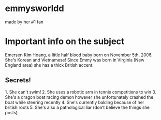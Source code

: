 # emmysworldd
made by her #1 fan
<p>
<h1> Important info on the subject</h1>
Emersen Kim Hoang, a little half blood baby born on November 5th, 2006. She's Korean and Vietnamese! Since Emmy was born in Virginia (New England area) she has a thick British accent. 
</p>
<p>
<h2>Secrets!  </h2>
1. She can't swim! 
2. She uses a robotic arm in tennis competitions to win 
3. She's a dragon boat racing demon however she unfortunately crashed the boat while steering recently
4. She's currently balding because of her british roots
5. She's also a pathological liar (don't believe the things she posts) 
</p>
<body style="background-color: #1d52a1,">
